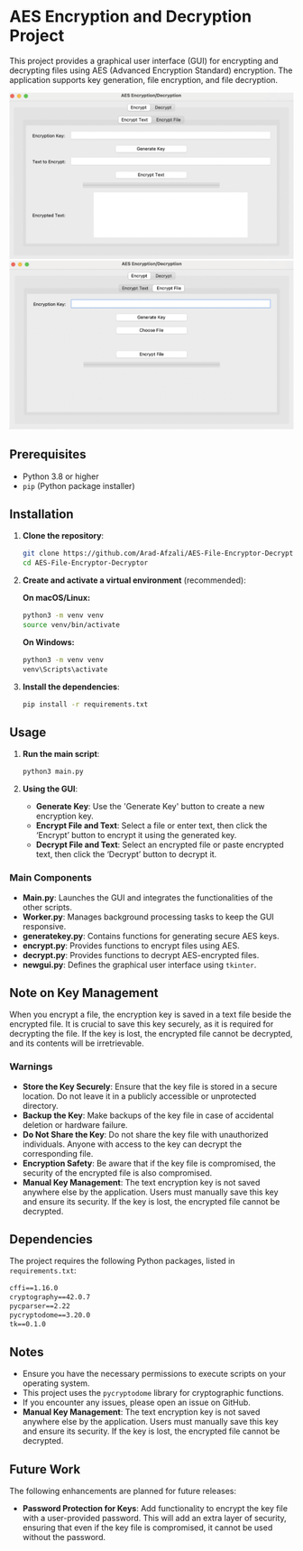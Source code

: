 # AES Encryption and Decryption Project

This project provides a graphical user interface (GUI) for encrypting and decrypting files using AES (Advanced Encryption Standard) encryption. The application supports key generation, file encryption, and file decryption.


![alt text](<ss/Screenshot 1403-03-05 at 03.41.04.png>)
![alt text](<ss/Screenshot 1403-03-05 at 03.41.22.png>)
## Prerequisites

- Python 3.8 or higher
- `pip` (Python package installer)

## Installation

1. **Clone the repository**:
    ```bash
    git clone https://github.com/Arad-Afzali/AES-File-Encryptor-Decryptor.git
    cd AES-File-Encryptor-Decryptor
    ```

2. **Create and activate a virtual environment** (recommended):
    
    **On macOS/Linux:**
    ```bash
    python3 -m venv venv
    source venv/bin/activate
    ```

    **On Windows:**
    ```cmd
    python3 -m venv venv
    venv\Scripts\activate
    ```

3. **Install the dependencies**:
    ```bash
    pip install -r requirements.txt
    ```

## Usage

1. **Run the main script**:
    ```bash
    python3 main.py
    ```

2. **Using the GUI**:
    - **Generate Key**: Use the 'Generate Key' button to create a new encryption key.
    - **Encrypt File and Text**: Select a file or enter text, then click the ‘Encrypt’ button to encrypt it using the generated key.
    - **Decrypt File and Text**: Select an encrypted file or paste encrypted text, then click the ‘Decrypt’ button to decrypt it.


### Main Components

- **Main.py**: Launches the GUI and integrates the functionalities of the other scripts.
- **Worker.py**: Manages background processing tasks to keep the GUI responsive.
- **generatekey.py**: Contains functions for generating secure AES keys.
- **encrypt.py**: Provides functions to encrypt files using AES.
- **decrypt.py**: Provides functions to decrypt AES-encrypted files.
- **newgui.py**: Defines the graphical user interface using `tkinter`.

## Note on Key Management

When you encrypt a file, the encryption key is saved in a text file beside the encrypted file. It is crucial to save this key securely, as it is required for decrypting the file. If the key is lost, the encrypted file cannot be decrypted, and its contents will be irretrievable.

### Warnings

- **Store the Key Securely**: Ensure that the key file is stored in a secure location. Do not leave it in a publicly accessible or unprotected directory.
- **Backup the Key**: Make backups of the key file in case of accidental deletion or hardware failure.
- **Do Not Share the Key**: Do not share the key file with unauthorized individuals. Anyone with access to the key can decrypt the corresponding file.
- **Encryption Safety**: Be aware that if the key file is compromised, the security of the encrypted file is also compromised.
- **Manual Key Management**: The text encryption key is not saved anywhere else by the application. Users must manually save this key and ensure its security. If the key is lost, the encrypted file cannot be decrypted.


## Dependencies

The project requires the following Python packages, listed in `requirements.txt`:

```plaintext
cffi==1.16.0
cryptography==42.0.7
pycparser==2.22
pycryptodome==3.20.0
tk==0.1.0
```

## Notes

- Ensure you have the necessary permissions to execute scripts on your operating system.
- This project uses the `pycryptodome` library for cryptographic functions.
- If you encounter any issues, please open an issue on GitHub.
- **Manual Key Management**: The text encryption key is not saved anywhere else by the application. Users must manually save this key and ensure its security. If the key is lost, the encrypted file cannot be decrypted.

## Future Work

The following enhancements are planned for future releases:
- **Password Protection for Keys**: Add functionality to encrypt the key file with a user-provided password. This will add an extra layer of security, ensuring that even if the key file is compromised, it cannot be used without the password.